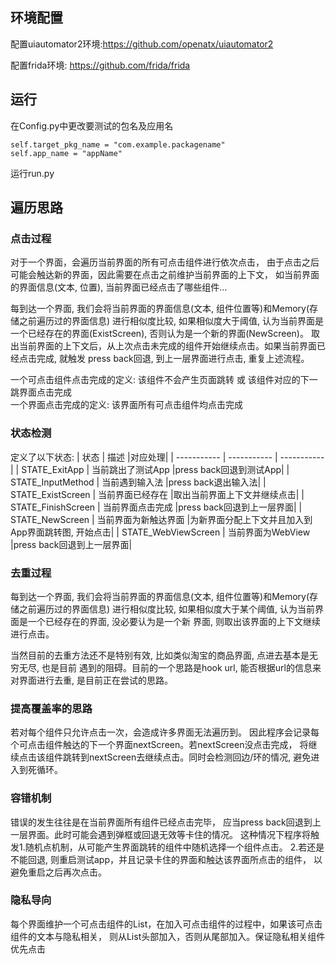 ## 环境配置
配置uiautomator2环境:https://github.com/openatx/uiautomator2

配置frida环境: https://github.com/frida/frida

## 运行
在Config.py中更改要测试的包名及应用名
```commandline
self.target_pkg_name = "com.example.packagename"
self.app_name = "appName"  
```
运行run.py

## 遍历思路
### 点击过程
对于一个界面，会遍历当前界面的所有可点击组件进行依次点击，
由于点击之后可能会触达新的界面，因此需要在点击之前维护当前界面的上下文，
如当前界面的界面信息(文本, 位置), 当前界面已经点击了哪些组件...

每到达一个界面, 我们会将当前界面的界面信息(文本, 组件位置等)和Memory(存储之前遍历过的界面信息)
进行相似度比较, 如果相似度大于阈值, 认为当前界面是一个已经存在的界面(ExistScreen), 否则认为是一个新的界面(NewScreen)。
取出当前界面的上下文后，从上次点击未完成的组件开始继续点击。如果当前界面已经点击完成, 就触发
press back回退, 到上一层界面进行点击, 重复上述流程。

一个可点击组件点击完成的定义: 该组件不会产生页面跳转 或 该组件对应的下一跳界面点击完成  
一个界面点击完成的定义: 该界面所有可点击组件均点击完成

### 状态检测
定义了以下状态:
| 状态     | 描述 |对应处理|
| ----------- | ----------- | ----------- |
| STATE_ExitApp      | 当前跳出了测试App       |press back回退到测试App|
| STATE_InputMethod   | 当前遇到输入法        |press back退出输入法|
| STATE_ExistScreen   | 当前界面已经存在        |取出当前界面上下文并继续点击|
| STATE_FinishScreen   | 当前界面点击完成        |press back回退到上一层界面|
| STATE_NewScreen   | 当前界面为新触达界面        |为新界面分配上下文并且加入到App界面跳转图, 开始点击|
| STATE_WebViewScreen   | 当前界面为WebView        |press back回退到上一层界面|

### 去重过程
每到达一个界面, 我们会将当前界面的界面信息(文本, 组件位置等)和Memory(存储之前遍历过的界面信息)
进行相似度比较, 如果相似度大于某个阈值, 认为当前界面是一个已经存在的界面, 没必要认为是一个新
界面, 则取出该界面的上下文继续进行点击。

当然目前的去重方法还不是特别有效, 比如类似淘宝的商品界面, 点进去基本是无穷无尽, 也是目前
遇到的阻碍。目前的一个思路是hook url, 能否根据url的信息来对界面进行去重, 是目前正在尝试的思路。

### 提高覆盖率的思路
若对每个组件只允许点击一次，会造成许多界面无法遍历到。
因此程序会记录每个可点击组件触达的下一个界面nextScreen。若nextScreen没点击完成，
将继续点击该组件跳转到nextScreen去继续点击。同时会检测回边/环的情况, 避免进入到死循环。

### 容错机制
错误的发生往往是在当前界面所有组件已经点击完毕，
应当press back回退到上一层界面。此时可能会遇到弹框或回退无效等卡住的情况。
这种情况下程序将触发1.随机点机制，从可能产生界面跳转的组件中随机选择一个组件点击。
2.若还是不能回退, 则重启测试app，并且记录卡住的界面和触达该界面所点击的组件，
以避免重启之后再次点击。

### 隐私导向
每个界面维护一个可点击组件的List，在加入可点击组件的过程中，如果该可点击组件的文本与隐私相关，
则从List头部加入，否则从尾部加入。保证隐私相关组件优先点击




